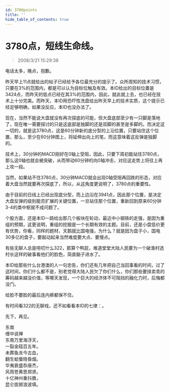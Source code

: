 ```yaml
---
id: 3780points 
title: ''
hide_table_of_contents: true
---
```


# 3780点，短线生命线。

> 2008/3/21 15:29:38

<div style={{color: '#009900', fontWeight: 'bold', fontSize: '18px'}}>

电话太多，晚点，抱歉。
 
昨天早上11点就给出的帖子已经给予各位最充分的提示了。众所周知的技术习惯，只要在3%的范围内，都是可以认为目标位触及有效。本ID给出的目标位置是3424点，而昨天的低点已经在其3%的范围内，因此，就此就上去，也已经在技术上十分完美。而昨天，本ID用恐吓性洗盘给出昨天早上的技术实质，这个提示已经足够明确，如果没反应，本ID也没办法了。
 
现在，当然不能说大盘就没有再次探底的可能，但大盘底部至少有一只脚是落地了，现在唯一需要探讨的只是这底部是独脚的还是双脚的甚至是多脚的。而决定这一切的，就是这3780点，这是60分钟新的底分型的上沿位置，只要站住这个位置，那么，至少在60分钟图上，将延伸出向上的笔，而这意味着这反弹是独脚的。
 
技术上，30分钟的MACD刚好在0轴上受阻，因此，只要下周初能站住3780点，那么这0轴也就会被突破，从而带动60分钟的向0轴冲击，对应这走势上将往上再上攻一段。
 
当然，如果站不住3780点，30分钟MACD就会出现0轴受阻再回跌的形态，对应着大盘当然就要再次探底了，所以，从这角度更说明了，3780点的重要性。
 
由于目前的日线上已经出现底分型，而上边沿在3941点，因此那个位置，是决定大盘反弹的级别能否扩展的关键位置，一旦站住那个位置，重新回到原来60分钟3-4的类中枢就不成问题了。
 
个股方面，还是本ID一路给出那几个板块在轮动，最近中小钢铁的走强，是因为重组的预期，这更说明，重组的挖掘是一个长期有效的主题。目前，还是小盘低价更有优势，你看，同样的题材，天鹅就比国电强，为什么？就是因为盘子小，国电30多亿的盘子，要敲动起来当然难度要大点、要慢点。
 
有些无聊人总是唠叨什么322，那算个鸭屁，难道堂堂大陆人民要为一个破渔村选村长这样的破事看他们的脸色，简直脑子进水了。
 
本ID给那些什么台港澳的人一句忠告，你们还有几年把自己当回事看的时间，过了这时间，你们什么都不是，别老觉得大陆人民欠了你们什么，你们那些要挟卖乖的筹码越来越没价值，等哪天发现，一个巨大的经济体不可阻挡的融化力时，后悔都没门。
 
给脸不要脸的最后连内裤都保不住。
 
有时间看322的无聊戏，还不如看看本ID的七律：。
 
先下，再见。

</div>

<div style={{color: '#FF0000', fontSize: '56px', fontWeight: 'bold', textAlign: 'center', lineHeight: '200%'}}>
东南
</div>

<div style={{color: '#FF0000', fontSize: '32px', fontWeight: 'bold', textAlign: 'center', lineHeight: '200%'}}>
缠中说禅
</div>

<div style={{color: '#FF0000', fontSize: '32px', fontWeight: 'bold', textAlign: 'center', lineHeight: '150%'}}>
东南万里海浮天，<br/>
一裂金瓯百五年。<br/>
未葬鱼龙今古血，<br/>
翻生蛤蜃晓昏烟。<br/>
华夷衰盛忝唐杰，<br/>
风雨苍黄思郑贤。<br/>
十亿神州重抖擞，<br/>
昆仑拔掷浪波填。
</div>